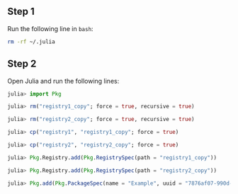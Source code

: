 ## Step 1

Run the following line in `bash`:
```bash
rm -rf ~/.julia
```

## Step 2

Open Julia and run the following lines:

```julia
julia> import Pkg

julia> rm("registry1_copy"; force = true, recursive = true)

julia> rm("registry2_copy"; force = true, recursive = true)

julia> cp("registry1", "registry1_copy"; force = true)

julia> cp("registry2", "registry2_copy"; force = true)

julia> Pkg.Registry.add(Pkg.RegistrySpec(path = "registry1_copy"))

julia> Pkg.Registry.add(Pkg.RegistrySpec(path = "registry2_copy"))

julia> Pkg.add(Pkg.PackageSpec(name = "Example", uuid = "7876af07-990d-54b4-ab0e-23690620f79a"))
```
